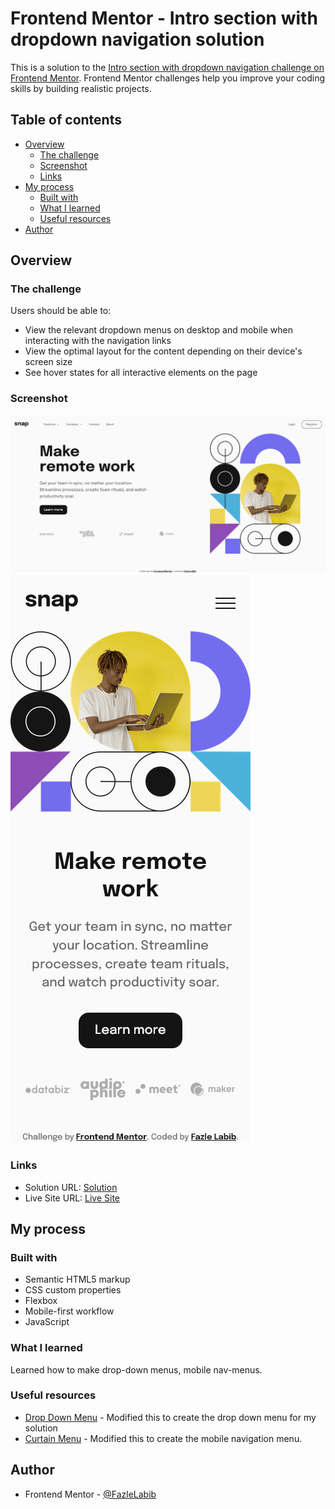 # Frontend Mentor - Intro section with dropdown navigation solution

This is a solution to the [Intro section with dropdown navigation challenge on Frontend Mentor](https://www.frontendmentor.io/challenges/intro-section-with-dropdown-navigation-ryaPetHE5). Frontend Mentor challenges help you improve your coding skills by building realistic projects. 

## Table of contents

- [Overview](#overview)
  - [The challenge](#the-challenge)
  - [Screenshot](#screenshot)
  - [Links](#links)
- [My process](#my-process)
  - [Built with](#built-with)
  - [What I learned](#what-i-learned)
  - [Useful resources](#useful-resources)
- [Author](#author)

## Overview

### The challenge

Users should be able to:

- View the relevant dropdown menus on desktop and mobile when interacting with the navigation links
- View the optimal layout for the content depending on their device's screen size
- See hover states for all interactive elements on the page

### Screenshot

![](./screenshots/desktop-screenshot.png)
![](./screenshots/mobile-screenshot.png)

### Links

- Solution URL: [Solution](https://github.com/FazleLabib/frontend-mentor-intro-section-with-dropdown-navigation)
- Live Site URL: [Live Site](https://fazlelabib.github.io/frontend-mentor-intro-section-with-dropdown-navigation)

## My process

### Built with

- Semantic HTML5 markup
- CSS custom properties
- Flexbox
- Mobile-first workflow
- JavaScript

### What I learned

Learned how to make drop-down menus, mobile nav-menus.

<!-- ```html
<h1>Some HTML code I'm proud of</h1>
```
```css
.proud-of-this-css {
  color: papayawhip;
}
```
```js
const proudOfThisFunc = () => {
  console.log('🎉')
}
``` -->

### Useful resources

- [Drop Down Menu](https://www.w3schools.com/howto/howto_css_dropdown.asp) - Modified this to create the drop down menu for my solution
- [Curtain Menu](https://www.w3schools.com/howto/howto_js_curtain_menu.asp) - Modified this to create the mobile navigation menu.

## Author

- Frontend Mentor - [@FazleLabib](https://www.frontendmentor.io/profile/FazleLabib)

